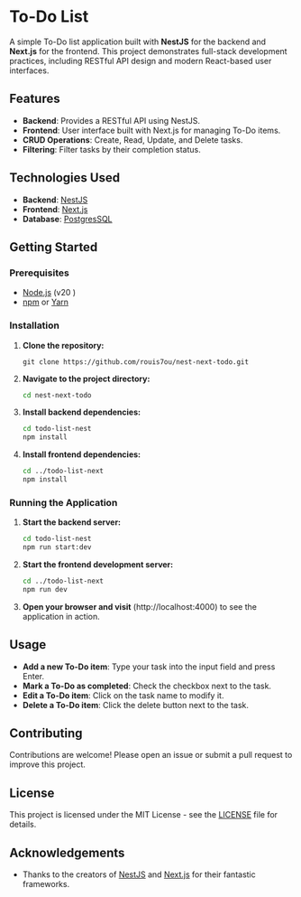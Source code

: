 # To-Do List

A simple To-Do list application built with **NestJS** for the backend and **Next.js** for the frontend. This project demonstrates full-stack development practices, including RESTful API design and modern React-based user interfaces.

## Features

- **Backend**: Provides a RESTful API using NestJS.
- **Frontend**: User interface built with Next.js for managing To-Do items.
- **CRUD Operations**: Create, Read, Update, and Delete tasks.
- **Filtering**: Filter tasks by their completion status.

## Technologies Used

- **Backend**: [NestJS](https://nestjs.com/)
- **Frontend**: [Next.js](https://nextjs.org/)
- **Database**: [PostgresSQL](https://www.postgresql.org/)

## Getting Started

### Prerequisites

- [Node.js](https://nodejs.org/) (v20 )
- [npm](https://www.npmjs.com/) or [Yarn](https://classic.yarnpkg.com/)

### Installation

1. **Clone the repository:**

    ```
    git clone https://github.com/rouis7ou/nest-next-todo.git
    ```

2. **Navigate to the project directory:**

    ```bash
    cd nest-next-todo
    ```

3. **Install backend dependencies:**

    ```bash
    cd todo-list-nest
    npm install
    ```

4. **Install frontend dependencies:**

    ```bash
    cd ../todo-list-next
    npm install
    ```

### Running the Application

1. **Start the backend server:**

    ```bash
    cd todo-list-nest
    npm run start:dev 
    ```

2. **Start the frontend development server:**

    ```bash
    cd ../todo-list-next
    npm run dev
    ```

3. **Open your browser and visit** (http://localhost:4000) to see the application in action.

## Usage

- **Add a new To-Do item**: Type your task into the input field and press Enter.
- **Mark a To-Do as completed**: Check the checkbox next to the task.
- **Edit a To-Do item**: Click on the task name to modify it.
- **Delete a To-Do item**: Click the delete button next to the task.

## Contributing

Contributions are welcome! Please open an issue or submit a pull request to improve this project.

## License

This project is licensed under the MIT License - see the [LICENSE](LICENSE) file for details.

## Acknowledgements

- Thanks to the creators of [NestJS](https://nestjs.com/) and [Next.js](https://nextjs.org/) for their fantastic frameworks.
